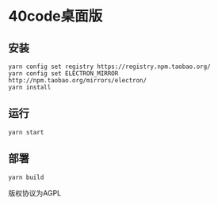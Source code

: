 # 40code桌面版
## 安装
```
yarn config set registry https://registry.npm.taobao.org/
yarn config set ELECTRON_MIRROR http://npm.taobao.org/mirrors/electron/
yarn install
```
## 运行
```
yarn start
```
## 部署
```
yarn build
```
版权协议为AGPL